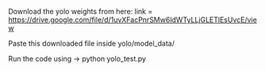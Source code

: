 Download the yolo weights from here:
link = https://drive.google.com/file/d/1uvXFacPnrSMw6ldWTyLLjGLETlEsUvcE/view

Paste this downloaded file inside yolo/model_data/

Run the code using -> python yolo_test.py
